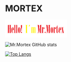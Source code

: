 # MORTEX

<img width="40%" align=center src=https://github.com/mr-mortex/mr-mortex/blob/4b6c9a8df1d28c646cc28f16e6822caae2763db0/pepe.png />

![Mr.Mortex GitHub stats](https://github-readme-stats.vercel.app/api?username=mr-mortex&count_private=true)

[![Top Langs](https://github-readme-stats.vercel.app/api/top-langs/?username=mr-mortex&langs_count=8count_private=true)](https://github.com/mr-mortex/github-readme-stats)

